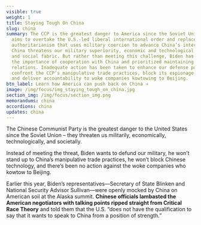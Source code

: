 ```yaml
---
visible: true
weight: 1
title: Staying Tough On China
slug: china
summary: The CCP is the greatest danger to America since the Soviet Union. It
  aims to overtake the U.S.-led liberal international order and replace it with
  authoritarianism that uses military coercion to advance China’s interests.
  China threatens our military superiority, economic and technological security,
  and social fabric. But rather than meeting this challenge, Biden has preached
  the importance of cooperation with China and prioritized maintaining good
  relations. Inadequate action has been taken to enhance our defense posture,
  confront the CCP’s manipulative trade practices, block its espionage tactics,
  and deliver accountability to woke companies kowtowing to Beijing.
btn_label: Learn how America can push back on China →
image: /img/focus/img_staying_tough_on_china.jpg
section_img: /img/focus/section_img.png
memorandums: china
accordions: china
updates: china
---
```

The Chinese Communist Party is the greatest danger to the United States since the Soviet Union – they threaten us militarily, economically, technologically, and societally. 

Instead of meeting the threat, Biden wants to defund our military, he won’t stand up to China’s manipulative trade practices, he won’t block Chinese technology, and there’s been no action against the woke companies who kowtow to Beijing.

Earlier this year, Biden’s representatives—Secretary of State Blinken and National Security Advisor Sullivan—were openly mocked by China on American soil at the Alaska summit. **Chinese officials lambasted the American negotiators with talking points ripped straight from Critical Race Theory** and told them that the U.S. “does not have the qualification to say that it wants to speak to China from a position of strength.”